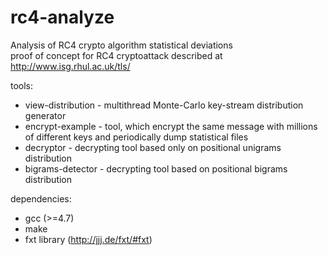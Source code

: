 rc4-analyze
===========

Analysis of RC4 crypto algorithm statistical deviations  
proof of concept for RC4 cryptoattack described at http://www.isg.rhul.ac.uk/tls/

tools:
* view-distribution - multithread Monte-Carlo key-stream distribution generator
* encrypt-example   - tool, which encrypt the same message with millions of different keys and periodically dump statistical files 
* decryptor         - decrypting tool based only on positional unigrams distribution
* bigrams-detector  - decrypting tool based on positional bigrams distribution

dependencies:
* gcc (>=4.7)
* make
* fxt library (http://jjj.de/fxt/#fxt)
